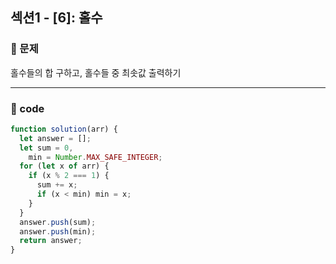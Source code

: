 ## 섹션1 - [6]: 홀수

### 🌴 문제

홀수들의 합 구하고, 홀수들 중 최솟값 출력하기

---

### 🤠 code

```js
function solution(arr) {
  let answer = [];
  let sum = 0,
    min = Number.MAX_SAFE_INTEGER;
  for (let x of arr) {
    if (x % 2 === 1) {
      sum += x;
      if (x < min) min = x;
    }
  }
  answer.push(sum);
  answer.push(min);
  return answer;
}
```
